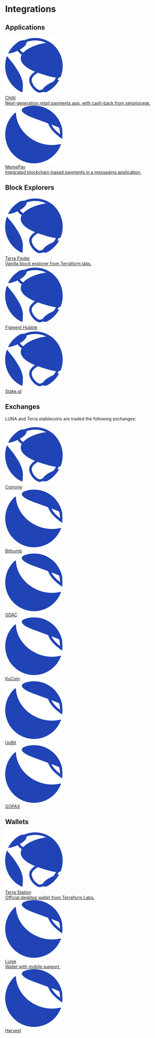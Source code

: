 # Integrations

## Applications

<div class="cards twoColumn">
  <a href="https://chai.finance" class="card">
    <img src="/img/icon_terra.svg"/>
    <div class="title">
      CHAI
    </div>
    <div class="text">
      Next-generation retail payments app, with cash-back from seigniorage.
    </div>
  </a>
  <a href="https://memechat.app/" class="card">
    <img src="/img/icon_luna.svg"/>
    <div class="title">
      MemePay
    </div>
    <div class="text">
      Integrated blockchain-based payments in a messaging application.
    </div>
  </a>
</div>

## Block Explorers

<div class="cards twoColumn">
  <a href="https://finder.terra.money/" class="card">
    <img src="/img/icon_terra.svg"/>
    <div class="title">
      Terra Finder
    </div>
    <div class="text">
      Vanilla block explorer from Terraform labs.
    </div>
  </a>
  <a href="https://hubble.figment.network/terra/chains/columbus-3" class="card">
    <img src="/img/icon_terra.svg"/>
    <div class="title">
      Figment Hubble
    </div>
    <div class="text">
    </div>
  </a>
  <a href="https://terra.stake.id/#/" class="card">
    <img src="/img/icon_terra.svg"/>
    <div class="title">
      Stake.id
    </div>
    <div class="text">
    </div>
  </a>
</div>

## Exchanges

LUNA and Terra stablecoins are traded the following exchanges:

<div class="cards twoColumn">
  <a href="https://coinone.co.kr/" class="card">
    <img src="/img/icon_terra.svg"/>
    <div class="title">
      Coinone
    </div>
    <div class="text">
    </div>
  </a>
  <a href="https://www.bithumb.com/" class="card">
    <img src="/img/icon_luna.svg"/>
    <div class="title">
      Bithumb
    </div>
    <div class="text">
    </div>
  </a>
  <a href="https://www.gdac.com/" class="card">
    <img src="/img/icon_luna.svg"/>
    <div class="title">
      GDAC
    </div>
    <div class="text">
    </div>
  </a>
  <a href="https://www.kucoin.com/" class="card">
    <img src="/img/icon_luna.svg"/>
    <div class="title">
      KuCoin
    </div>
    <div class="text">
    </div>
  </a>
  <a href="http://upbit.com/" class="card">
    <img src="/img/icon_luna.svg"/>
    <div class="title">
      UpBit
    </div>
    <div class="text">
    </div>
  </a>
  <a href="https://www.gopax.co.kr/exchange/" class="card">
    <img src="/img/icon_luna.svg"/>
    <div class="title">
      GOPAX
    </div>
    <div class="text">
    </div>
  </a>
</div>

## Wallets

<div class="cards twoColumn">
  <a href="https://station.terra.money/" class="card">
    <img src="/img/icon_terra.svg"/>
    <div class="title">
      Terra Station
    </div>
    <div class="text">
      Official desktop wallet from Terraform Labs.
    </div>
  </a>
      <a href="https://lunie.io/" class="card">
    <img src="/img/icon_luna.svg"/>
    <div class="title">
      Lunie
    </div>
    <div class="text">
      Wallet with mobile support.
    </div>
  </a>
  <a href="#" class="card disabled">
    <img src="/img/icon_luna.svg"/>
    <div class="title">
      Harvest
    </div>
    <div class="text">
    </div>
  </a>

</div>
